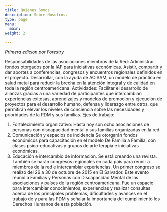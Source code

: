 ```yaml
---
title: Quienes Somos
description: Sobre Nosotros.
type: page
menu:
  main:
weight: 2

---
```

_Primera edicion por Forestry_

Responsabilidades de las asociaciones miembros de la Red:
Administrar fondos otorgados por la IAF para iniciativas económicas.
Asistir, compartir y dar aportes a conferencias, congresos y encuentros regionales definidos en el proyecto.
Desarrollar, con la ayuda de ACISAM, un modelo de práctica en salud metal para reducir la brecha en la atención integral y de calidad en toda la región centroamericana.
Actividades:
Facilitar el desarrollo de alianzas gracias a una variedad de participantes que intercambian experiencias exitosas, aprendizajes y modelos de promoción y ejecución de proyectos para el desarrollo humano, defensa y liderazgo entre otros, que permitirán elevar los niveles de conciencia sobre las necesidades y prioridades de la PDM y sus familias.
Ejes de trabajo:

1. Fortalecimiento organizativo: Hasta hoy son ocho asociaciones de personas con discapacidad mental y sus familias organizadas en la red.
2. Comunicación y espacios de incidencia Se otorgarán fondos económicos para capacitación en el modelo De Familia a Familia, con clases psico-educativas y grupos de arte terapia e iniciativas económicas.
3. Educación e intercambio de información. Se está creando una revista. También se harán congresos regionales en cada país para reunir a miembros de la red e intercambiar experiencias.
   Un primer congreso se realizó del 26 a 30 de octubre de 2015 en El Salvador. Este evento reunió a Familias y Personas con Discapacidad Mental de las asociaciones y países de la región centroamericana. Fue un espacio para intercambiar conocimientos, experiencias y realizar consultas acerca de los principales problemas, dificultades y avances en el trabajo de y para las PDM  y señalar la importancia del cumplimiento los Derechos Humanos de esta población.